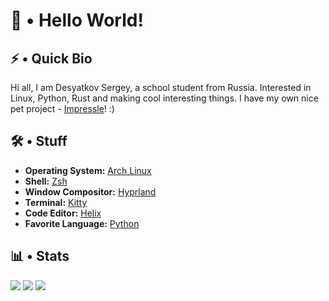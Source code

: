 # 👋 • Hello World!

## ⚡ • Quick Bio

Hi all, I am Desyatkov Sergey, a school student from Russia. Interested in Linux, Python, Rust and making cool interesting things. I have my own nice pet project - [Impressle](https://github.com/desyatkoff/impressle)! :)


## 🛠️ • Stuff

* **Operating System:** [Arch Linux](https://archlinux.org)
* **Shell:** [Zsh](https://www.zsh.org)
* **Window Compositor:** [Hyprland](https://hyprland.org)
* **Terminal:** [Kitty](https://sw.kovidgoyal.net/kitty)
* **Code Editor:** [Helix](https://helix-editor.com)
* **Favorite Language:** [Python](https://www.python.org)


## 📊 • Stats

![](https://github-readme-stats.vercel.app/api?username=desyatkoff&custom_title=Account%20Stats&show=reviews,discussions_started,discussions_answered,prs_merged,prs_merged_percentage&show_icons=true&icon_color=ffffff&theme=github_dark&hide_border=true)
![](https://github-readme-stats.vercel.app/api/top-langs/?username=desyatkoff&custom_title=Used%20Languages%20Stats&layout=donut&langs_count=8&theme=github_dark&hide_border=true)
![](https://github-profile-trophy.vercel.app/?username=desyatkoff&no-frame=true&theme=darkhub)

